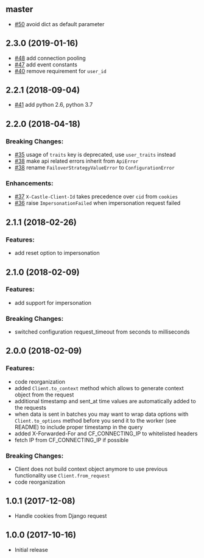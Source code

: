 ## master

- [#50](https://github.com/castle/castle-python/pull/50) avoid dict as default parameter

## 2.3.0 (2019-01-16)

- [#48](https://github.com/castle/castle-python/pull/48) add connection pooling
- [#47](https://github.com/castle/castle-python/pull/47) add event constants
- [#40](https://github.com/castle/castle-python/pull/40) remove requirement for `user_id`

## 2.2.1 (2018-09-04)

- [#41](https://github.com/castle/castle-python/pull/41) add python 2.6, python 3.7

## 2.2.0 (2018-04-18)

### Breaking Changes:

- [#35](https://github.com/castle/castle-python/pull/35) usage of `traits` key is deprecated, use `user_traits` instead
- [#38](https://github.com/castle/castle-python/pull/38) make api related errors inherit from `ApiError`
- [#38](https://github.com/castle/castle-python/pull/38) rename `FailoverStrategyValueError` to `ConfigurationError`

### Enhancements:

- [#37](https://github.com/castle/castle-python/pull/37) `X-Castle-Client-Id` takes precedence over `cid` from `cookies`
- [#36](https://github.com/castle/castle-python/pull/36) raise `ImpersonationFailed` when impersonation request failed

## 2.1.1 (2018-02-26)

### Features:
- add reset option to impersonation

## 2.1.0 (2018-02-09)

### Features:
- add support for impersonation

### Breaking Changes:
- switched configuration request_timeout from seconds to milliseconds

## 2.0.0 (2018-02-09)

### Features:
- code reorganization
- added `Client.to_context` method which allows to generate context object from the request
- additional timestamp and sent_at time values are automatically added to the requests
- when data is sent in batches you may want to wrap data options with `Client.to_options` method before you send it to the worker (see README) to include proper timestamp in the query
- added X-Forwarded-For and CF_CONNECTING_IP to whitelisted headers
- fetch IP from CF_CONNECTING_IP if possible

### Breaking Changes:
- Client does not build context object anymore to use previous functionality use `Client.from_request`
- code reorganization

## 1.0.1 (2017-12-08)
* Handle cookies from Django request

## 1.0.0 (2017-10-16)

* Initial release

